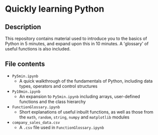 # Quickly learning Python
## Description
This repository contains material used to introduce you to the basics of Python in 5 minutes, and expand upon this in 10 minutes.  A 'glossary' of useful functions is also included.
## File contents
- `Py5min.ipynb`
  - A quick walkthrough of the fundamentals of Python, including data types, operators and control structures
- `Py10min.ipynb`
  - An expansion to `Py5min.ipynb` including arrays, user-defined functions and the class hierarchy
- `FunctionGlossary.ipynb`
  - Short explanations of useful inbuilt functions, as well as those from the `math`, `random`, `string`, `numpy` and `matplotlib` modules
- `company_sales_data.csv`
  - A `.csv` file used in `FunctionGlossary.ipynb`